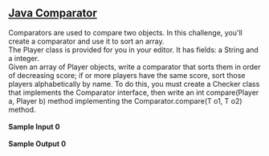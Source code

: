 ## **[Java Comparator](https://www.hackerrank.com/challenges/java-comparator)** 
Comparators are used to compare two objects. In this challenge, you'll create a comparator and use it to sort an array.<br>The Player class is provided for you in your editor. It has fields: a String and a integer.<br>Given an array of Player objects, write a comparator that sorts them in order of decreasing score; if or more players have the same score, sort those players alphabetically by name. To do this, you must create a Checker class that implements the Comparator interface, then write an int compare(Player a, Player b) method implementing the Comparator.compare(T o1, T o2) method.<br><br>**Sample Input 0**<br><br>**Sample Output 0**<br><br>